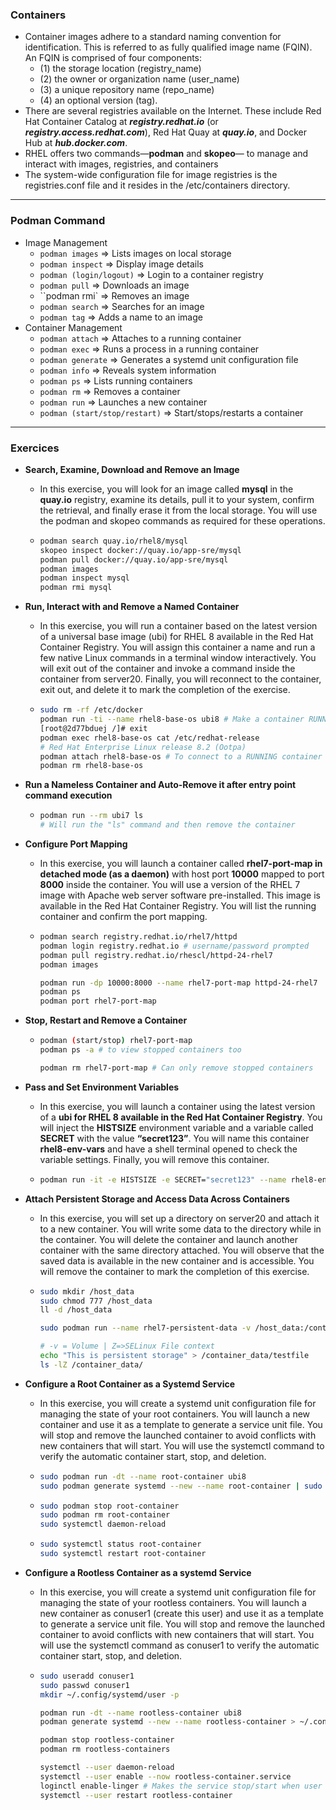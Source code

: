 ### Containers

* Container images adhere to a standard naming convention for identification. This is referred to as fully qualified image name (FQIN). An FQIN is comprised of four components:
  * (1) the storage location (registry_name)
  * (2) the owner or organization name (user_name)
  * (3) a unique repository name (repo_name)
  * (4) an optional version (tag).
* There are several registries available on the Internet. These include Red Hat Container Catalog at ***registry.redhat.io*** (or ***registry.access.redhat.com***), Red Hat Quay at ***quay.io***, and Docker Hub at ***hub.docker.com***.
* RHEL offers two commands—**podman** and **skopeo**— to manage and interact with images, registries, and containers
* The system-wide configuration file for image registries is the registries.conf file and it resides in the /etc/containers directory. 

---

### Podman Command

* Image Management
  * `podman images` => Lists images on local storage
  * `podman inspect` => Display image details
  * `podman (login/logout)` => Login to a container registry
  * `podman pull` => Downloads an image
  * ``podman rmi` => Removes an image
  * `podman search` => Searches for an image
  * `podman tag` => Adds a name to an image
* Container Management
  * `podman attach` => Attaches to a running container
  * `podman exec` => Runs a process in a running container
  * `podman generate` => Generates a systemd unit configuration file
  * `podman info` => Reveals system information
  * `podman ps` => Lists running containers
  * `podman rm` => Removes a container
  * `podman run` => Launches a new container
  * `podman (start/stop/restart)` => Start/stops/restarts a container

---

### Exercices

* **Search, Examine, Download and Remove an Image**

  * In this exercise, you will look for an image called **mysql** in the **quay.io** registry, examine its details, pull it to your system, confirm the retrieval, and finally erase it from the local storage. You will use the podman and skopeo commands as required for these operations.

  * ```bash
    podman search quay.io/rhel8/mysql
    skopeo inspect docker://quay.io/app-sre/mysql
    podman pull docker://quay.io/app-sre/mysql
    podman images
    podman inspect mysql
    podman rmi mysql
    ```

* **Run, Interact with and Remove a Named Container**

  * In this exercise, you will run a container based on the latest version of a universal base image (ubi) for RHEL 8 available in the Red Hat Container Registry. You will assign this container a name and run a few native Linux commands in a terminal window interactively. You will exit out of the container and invoke a command inside the container from server20. Finally, you will reconnect to the container, exit out, and delete it to mark the completion of the exercise.

  * ```bash
    sudo rm -rf /etc/docker
    podman run -ti --name rhel8-base-os ubi8 # Make a container RUNNING
    [root@2d77bduej /]# exit
    podman exec rhel8-base-os cat /etc/redhat-release
    # Red Hat Enterprise Linux release 8.2 (Ootpa)
    podman attach rhel8-base-os # To connect to a RUNNING container
    podman rm rhel8-base-os
    ```

* **Run a Nameless Container and Auto-Remove it after entry point command execution**

  * ```bash
    podman run --rm ubi7 ls
    # Will run the "ls" command and then remove the container
    ```

* **Configure Port Mapping**

  * In this exercise, you will launch a container called **rhel7-port-map in detached mode (as a daemon)** with host port **10000** mapped to port **8000** inside the container. You will use a version of the RHEL 7 image with Apache web server software pre-installed. This image is available in the Red Hat Container Registry. You will list the running container and confirm the port mapping.

  * ```bash
    podman search registry.redhat.io/rhel7/httpd
    podman login registry.redhat.io # username/password prompted
    podman pull registry.redhat.io/rhescl/httpd-24-rhel7
    podman images
    
    podman run -dp 10000:8000 --name rhel7-port-map httpd-24-rhel7
    podman ps
    podman port rhel7-port-map
    ```
  
* **Stop, Restart and Remove a Container**

  * ```bash
    podman (start/stop) rhel7-port-map
    podman ps -a # to view stopped containers too
    
    podman rm rhel7-port-map # Can only remove stopped containers
    ```

* **Pass and Set Environment Variables**

  * In this exercise, you will launch a container using the latest version of a **ubi for RHEL 8 available in the Red Hat Container Registry**. You will inject the **HISTSIZE** environment variable and a variable called **SECRET** with the value **“secret123”**. You will name this container **rhel8-env-vars** and have a shell terminal opened to check the variable settings. Finally, you will remove this container.

  * ```bash
    podman run -it -e HISTSIZE -e SECRET="secret123" --name rhel8-env-vars
    ```

* **Attach Persistent Storage and Access Data Across Containers**

  * In this exercise, you will set up a directory on server20 and attach it to a new container. You will write some data to the directory while in the container. You will delete the container and launch another container with the same directory attached. You will observe that the saved data is available in the new container and is accessible. You will remove the container to mark the completion of this exercise.

  * ```bash
    sudo mkdir /host_data
    sudo chmod 777 /host_data
    ll -d /host_data
    
    sudo podman run --name rhel7-persistent-data -v /host_data:/container_data:Z -it ubi7
    
    # -v = Volume | Z=>SELinux File context
    echo "This is persistent storage" > /container_data/testfile
    ls -lZ /container_data/
    ```

* **Configure a Root Container as a Systemd Service**

  * In this exercise, you will create a systemd unit configuration file for managing the state of your root containers. You will launch a new container and use it as a template to generate a service unit file. You will stop and remove the launched container to avoid conflicts with new containers that will start. You will use the systemctl command to verify the automatic container start, stop, and deletion.

  * ```bash
    sudo podman run -dt --name root-container ubi8
    sudo podman generate systemd --new --name root-container | sudo tee /etc/systemd/system/root-container.service
    ```

  * ```bash
    sudo podman stop root-container
    sudo podman rm root-container
    sudo systemctl daemon-reload
    ```

  * ```bash
    sudo systemctl status root-container
    sudo systemctl restart root-container
    ```

* **Configure a Rootless Container as a systemd Service**

  * In this exercise, you will create a systemd unit configuration file for managing the state of your rootless containers. You will launch a new container as conuser1 (create this user) and use it as a template to generate a service unit file. You will stop and remove the launched container to avoid conflicts with new containers that will start. You will use the systemctl command as conuser1 to verify the automatic container start, stop, and deletion.

  * ```bash
    sudo useradd conuser1
    sudo passwd conuser1
    mkdir ~/.config/systemd/user -p
    
    podman run -dt --name rootless-container ubi8
    podman generate systemd --new --name rootless-container > ~/.config/systemd/user/rootless-containers.service
    
    podman stop rootless-container
    podman rm rootless-containers
    
    systemctl --user daemon-reload
    systemctl --user enable --now rootless-container.service
    loginctl enable-linger # Makes the service stop/start when user logs in
    systemctl --user restart rootless-container
    ```
